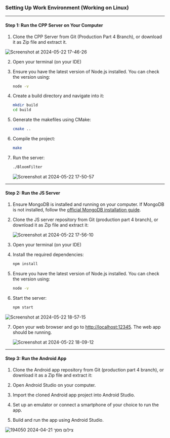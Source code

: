 ### Setting Up Work Environment (Working on Linux)




---




#### Step 1: Run the CPP Server on Your Computer 
1. Clone the CPP Server from Git (Production Part 4 Branch), or download it as Zip file and extract it.
   
![Screenshot at 2024-05-22 17-46-26](https://github.com/EitanMaimoni/project-one-server/assets/155370325/7df8ed29-b9a4-4a63-b1c9-292153a8142e)

2. Open your terminal (on your IDE)

3. Ensure you have the latest version of Node.js installed. You can check the version using:
   ```bash
   node -v
   ```

4. Create a build directory and navigate into it:
   ```bash
   mkdir build
   cd build
   ```

5. Generate the makefiles using CMake:
   ```bash
   cmake ..
   ```

6. Compile the project:
   ```bash
   make
   ```

7. Run the server:
   ```bash
   ./BloomFilter
   ```
   ![Screenshot at 2024-05-22 17-50-57](https://github.com/EitanMaimoni/project-one-server/assets/155370325/420e860c-f951-4c98-be74-c36bf268d6e0)



   
---




#### Step 2: Run the JS Server
1. Ensure MongoDB is installed and running on your computer. 
   If MongoDB is not installed, follow the [official MongoDB installation guide](https://docs.mongodb.com/manual/installation/).

2. Clone the JS server repository from Git (production part 4 branch), or download it as Zip file and extract it:
   
   ![Screenshot at 2024-05-22 17-56-10](https://github.com/EitanMaimoni/project-one-server/assets/155370325/50d6d5d2-e6c2-491d-aa28-780a17fb9556)

3. Open your terminal (on your IDE)

4. Install the required dependencies:
   ```bash
   npm install
   ```
5. Ensure you have the latest version of Node.js installed. You can check the version using:
   ```bash
   node -v
   ```

6. Start the server:
   ```bash
   npm start
   ```
   
 ![Screenshot at 2024-05-22 18-57-15](https://github.com/EitanMaimoni/project-one-server/assets/155370325/f70c4762-f349-49d1-8611-5ed363ffab16)

7. Open your web browser and go to [http://localhost:12345](http://localhost:12345). The web app should be running.
   
   ![Screenshot at 2024-05-22 18-09-12](https://github.com/EitanMaimoni/project-one-server/assets/155370325/d1d559ef-c1f5-433b-a81c-c747cd6cdc30)




---




#### Step 3: Run the Android App
1. Clone the Android app repository from Git (production part 4 branch), or download it as a Zip file and extract it:

2. Open Android Studio on your computer.

3. Import the cloned Android app project into Android Studio.

4. Set up an emulator or connect a smartphone of your choice to run the app.

5. Build and run the app using Android Studio.

![צילום מסך 2024-04-21 194050](https://github.com/EitanMaimoni/server/assets/118337931/46ea333c-b3d4-450b-92ff-1b694c00bfe7)



